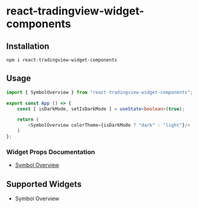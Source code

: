 # react-tradingview-widget-components

## Installation
`npm i react-tradingview-widget-components`

## Usage
```typescript
import { SymbolOverview } from "react-tradingview-widget-components";

export const App () => {
    const [ isDarkMode, setIsDarkMode ] = useState<boolean>(true);

    return (
        <SymbolOverview colorTheme={isDarkMode ? "dark" : "light"}/>
    )
};
```

### Widget Props Documentation
- [Symbol Overview](/src/types/SymbolOverviewProps.ts)

## Supported Widgets
- Symbol Overview